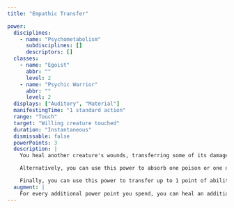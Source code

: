 ```yaml
---
title: "Empathic Transfer"

power:
  disciplines:
    - name: "Psychometabolism"
      subdisciplines: []
      descriptors: []
  classes:
    - name: "Egoist"
      abbr: ""
      level: 2
    - name: "Psychic Warrior"
      abbr: ""
      level: 2
  displays: ["Auditory", "Material"]
  manifestingTime: "1 standard action"
  range: "Touch"
  target: "Willing creature touched"
  duration: "Instantaneous"
  dismissable: false
  powerPoints: 3
  description: |
    You heal another creature's wounds, transferring some of its damage to yourself. When you manifest this power, you can heal as much as 2d10 points of damage. The target regains a number of hit points equal to the dice result, and you lose hit points equal to half of that amount. (This loss can bring you to 0 or fewer hit points.) Powers and abilities you may have such as damage reduction and regeneration do not lessen or change this damage, since you are taking the target's pain into yourself in an empathic manner. The damage transferred by this power has no type, so even if you have immunity to the type of damage the target originally took, the transfer occurs normally and deals hit point damage to you.

    Alternatively, you can use this power to absorb one poison or one disease afflicting the target creature into yourself. When you absorb a poison or disease, you do not take any of the damage previously dealt to the target by the affliction, but you do assume the burden of making the secondary and/or continuing Fortitude saves to combat the affliction.

    Finally, you can use this power to transfer up to 1 point of ability damage per manifester level from the target to yourself.
  augment: |
    For every additional power point you spend, you can heal an additional 2d10 points of damage (to a maximum of 10d10 points per manifestation).
---
```

